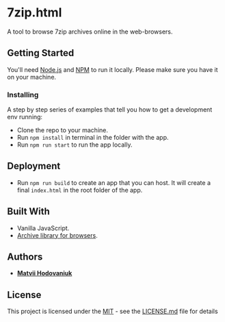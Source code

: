 # 7zip.html

A tool to browse 7zip archives online in the web-browsers.


## Getting Started

You'll need [Node.js](https://nodejs.org) and [NPM](http://npmjs.com) to run it locally. Please make sure you have it on your machine.


### Installing

A step by step series of examples that tell you how to get a development env running:

- Clone the repo to your machine.
- Run `npm install` in terminal in the folder with the app.
- Run `npm run start` to run the app locally.


## Deployment

- Run `npm run build` to create an app that you can host. It will create a final `index.html` in the root folder of the app.


## Built With

- Vanilla JavaScript.
- [Archive library for browsers](https://github.com/nika-begiashvili/libarchivejs).


## Authors

- [**Matvii Hodovaniuk**](https://github.com/hodovani)


## License

This project is licensed under the [MIT](LICENSE.md) - see the [LICENSE.md](LICENSE.md) file for details